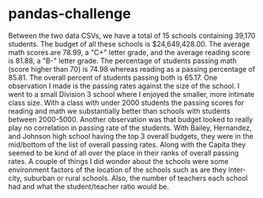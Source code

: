 # pandas-challenge

Between the two data CSVs, we have a total of 15 schools containing 39,170 students. The budget of all these schools is $24,649,428.00. The average math scores are 78.99, a "C+" letter grade, and the average reading score is 81.88, a "B-" letter grade. The percentage of students passing math (score higher than 70) is 74.98 whereas reading as a passing percentage of 85.81. The overall percent of students passing both is 65.17. One observation I made is the passing rates against the size of the school. I went to a small Division 3 school where I enjoyed the smaller, more intimate class size. With a class with under 2000 students the passing scores for reading and math we substantially better than schools with students between 2000-5000.
Another observation was that budget looked to really play no correlation in passing rate of the students. With Bailey, Hernandez, and Johnson high school having the top 3 overall budgets, they were in the mid/bottom of the list of overall passing rates. Along with the Capita they seemed to be kind of all over the place in their ranks of overall passing rates. A couple of things I did wonder about the schools were some environment factors of the location of the schools such as are they inter-city, suburban or rural schools. Also, the number of teachers each school had and what the student/teacher ratio would be.

